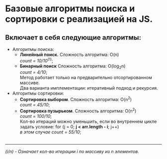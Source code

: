 # Базовые алгоритмы поиска и сортировки с реализацией на JS.

## Включает в себя следующие алгоритмы:
- Алгоритмы поиска:
  - **Линейный поиск.** Cложность алгоритма: O(n)  
    *count = 10/10*<sup>(1)</sup>;
  - **Бинарный поиск** Cложность алгоритма: O(log<sub>2</sub>n)  
    *count = 4/10*;  
    Метод работает только на предварительно отсортированном массиве.  
    Два варианта имплементации: итеративный подход и рекурсия.
- Алгоритмы сортировки:
  - **Сортировка выбором**. Сложность алгоритма: O(n<sup>2</sup>)  
    *count = 45/10*; 
  - **Сортировка пузырьком**. Сложность алгоритма: O(n<sup>2</sup>)  
    *count = 100/10*;  
    Кол-во итераций можно уменьшить, если во внутреннем цикле  
    задать условие: for (j = 0; **j < arr.length - i**; j++)  
    *в этом случае count = 55/10*;  
&nbsp;
---
*(i/n) - Означает кол-во итерации i по маccиву из n элементов.*

